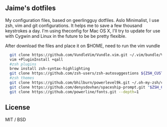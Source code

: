 ## Jaime's dotfiles ##

My configuration files, based on geerlingguy dotfiles. Aslo Minimalist, I use zsh, vim and git configurations. It helps me to save a few thousand keystrokes a day. I'm using theconfig for Mac OS X, I'll try to update for use with Cygwin and Linux in the future to be be pretty flexible.


After download the files and place it on $HOME, need to run the vim vundle 
```bash
  git clone https://github.com/VundleVim/Vundle.vim.git ~/.vim/bundle/Vundle.vim
  vim +PluginInstall +qall
  #zsh plugins 
  brew install zsh-syntax-highlighting
  git clone https://github.com/zsh-users/zsh-autosuggestions ${ZSH_CUSTOM:-~/.oh-my-zsh/custom}/plugins/zsh-autosuggestions
  #zsh themes
  git clone https://github.com/bhilburn/powerlevel9k.git ~/.oh-my-zsh/custom/themes/powerlevel9k
  git clone https://github.com/denysdovhan/spaceship-prompt.git "$ZSH_CUSTOM/themes/spaceship-prompt"
  git clone https://github.com/powerline/fonts.git --depth=1
```

## License

MIT / BSD
 
